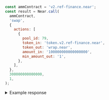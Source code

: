 ```js
const ammContract = 'v2.ref-finance.near';
const result = Near.call(
  ammContract,
  'swap',
  {
    actions: [
      {
        pool_id: 79,
        token_in: 'token.v2.ref-finance.near',
        token_out: 'wrap.near',
        amount_in: '100000000000000000',
        min_amount_out: '1',
      },
    ],
  },
  300000000000000,
  1,
);
```

<details>
<summary>Example response</summary>

```json
"5019606679394603179450"
```

</details>
